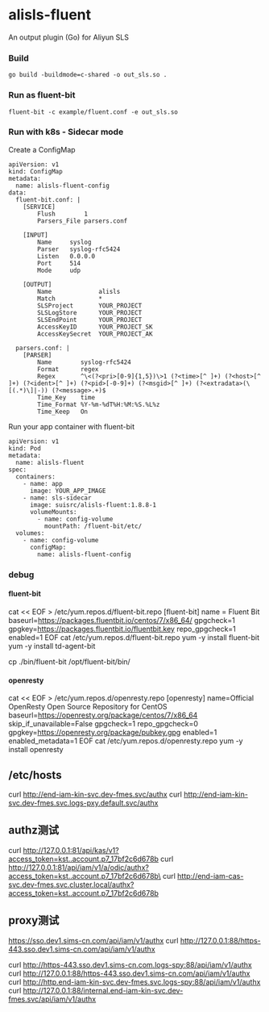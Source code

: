 # alisls-fluent

An output plugin (Go) for Aliyun SLS


### Build

```
go build -buildmode=c-shared -o out_sls.so .
```

### Run as fluent-bit
```
fluent-bit -c example/fluent.conf -e out_sls.so
```

### Run with k8s - Sidecar mode

Create a ConfigMap
```
apiVersion: v1
kind: ConfigMap
metadata:
  name: alisls-fluent-config
data:
  fluent-bit.conf: |
    [SERVICE]
        Flush        1
        Parsers_File parsers.conf

    [INPUT]
        Name     syslog
        Parser   syslog-rfc5424
        Listen   0.0.0.0
        Port     514
        Mode     udp

    [OUTPUT]
        Name             alisls
        Match            *
        SLSProject       YOUR_PROJECT
        SLSLogStore      YOUR_PROJECT
        SLSEndPoint      YOUR_PROJECT
        AccessKeyID      YOUR_PROJECT_SK
        AccessKeySecret  YOUR_PROJECT_AK

  parsers.conf: |
    [PARSER]
        Name        syslog-rfc5424
        Format      regex
        Regex       ^\<(?<pri>[0-9]{1,5})\>1 (?<time>[^ ]+) (?<host>[^ ]+) (?<ident>[^ ]+) (?<pid>[-0-9]+) (?<msgid>[^ ]+) (?<extradata>(\[(.*)\]|-)) (?<message>.+)$
        Time_Key    time
        Time_Format %Y-%m-%dT%H:%M:%S.%L%z
        Time_Keep   On

```

Run your app container with fluent-bit
```
apiVersion: v1
kind: Pod
metadata:
  name: alisls-fluent
spec:
  containers:
    - name: app
      image: YOUR_APP_IMAGE
    - name: sls-sidecar
      image: suisrc/alisls-fluent:1.8.8-1
      volumeMounts:
        - name: config-volume
          mountPath: /fluent-bit/etc/
  volumes:
    - name: config-volume
      configMap:
        name: alisls-fluent-config
```


### debug

#### fluent-bit
cat << EOF > /etc/yum.repos.d/fluent-bit.repo
[fluent-bit]
name = Fluent Bit
baseurl=https://packages.fluentbit.io/centos/7/x86_64/
gpgcheck=1
gpgkey=https://packages.fluentbit.io/fluentbit.key
repo_gpgcheck=1
enabled=1
EOF
cat /etc/yum.repos.d/fluent-bit.repo
yum -y install fluent-bit
yum -y install td-agent-bit

cp ./bin/fluent-bit /opt/fluent-bit/bin/
#### openresty
cat << EOF > /etc/yum.repos.d/openresty.repo
[openresty]
name=Official OpenResty Open Source Repository for CentOS
baseurl=https://openresty.org/package/centos/7/x86_64
skip_if_unavailable=False
gpgcheck=1
repo_gpgcheck=0
gpgkey=https://openresty.org/package/pubkey.gpg
enabled=1
enabled_metadata=1
EOF
cat /etc/yum.repos.d/openresty.repo
yum -y install openresty

## /etc/hosts
curl http://end-iam-kin-svc.dev-fmes.svc/authx
curl http://end-iam-kin-svc.dev-fmes.svc.logs-pxy.default.svc/authx

## authz测试
curl http://127.0.0.1:81/api/kas/v1?access_token=kst..account.p7_17bf2c6d678b
curl http://127.0.0.1:81/api/iam/v1/a/odic/authx?access_token=kst..account.p7_17bf2c6d678b\
curl http://end-iam-cas-svc.dev-fmes.svc.cluster.local/authx?access_token=kst..account.p7_17bf2c6d678b


## proxy测试
https://sso.dev1.sims-cn.com/api/iam/v1/authx
curl http://127.0.0.1:88/https-443.sso.dev1.sims-cn.com/api/iam/v1/authx

curl http://https-443.sso.dev1.sims-cn.com.logs-spy:88/api/iam/v1/authx
curl http://127.0.0.1:88/https-443.sso.dev1.sims-cn.com/api/iam/v1/authx
curl http://http.end-iam-kin-svc.dev-fmes.svc.logs-spy:88/api/iam/v1/authx
curl http://127.0.0.1:88/internal.end-iam-kin-svc.dev-fmes.svc/api/iam/v1/authx
